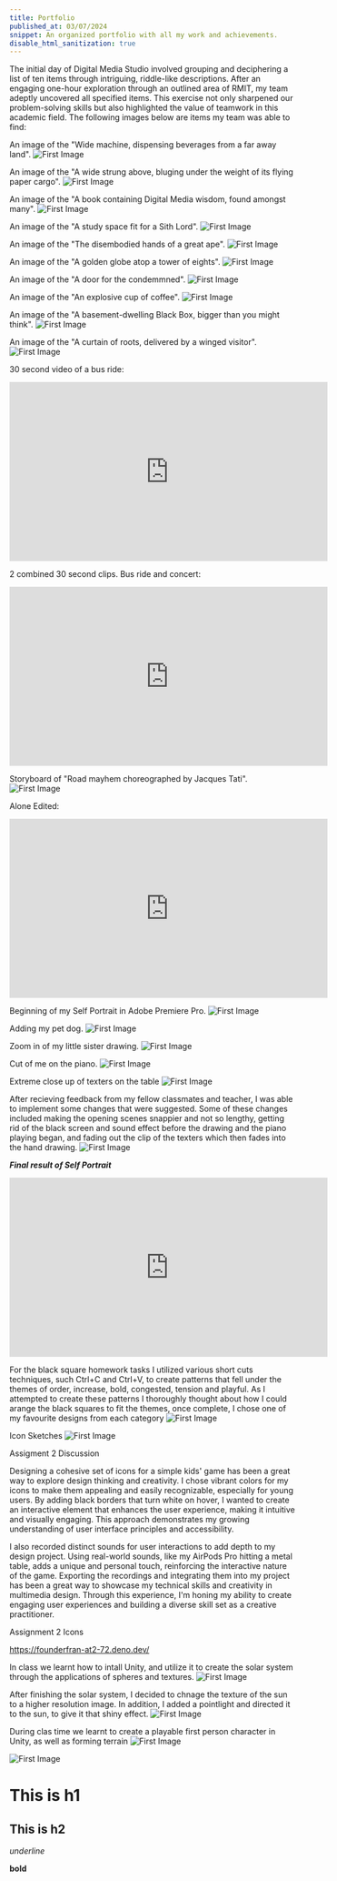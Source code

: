 ```yaml
---
title: Portfolio
published_at: 03/07/2024
snippet: An organized portfolio with all my work and achievements.
disable_html_sanitization: true
---
```


The initial day of Digital Media Studio involved grouping and deciphering a list of ten items through intriguing, riddle-like descriptions. After an engaging one-hour exploration through an outlined area of RMIT, my team adeptly uncovered all specified items. This exercise not only sharpened our problem-solving skills but also highlighted the value of teamwork in this academic field. The following images below are items my team was able to find:

An image of the "Wide machine, dispensing beverages from a far away land".
![First Image](/w01s1/IMG_7617.jpg)

An image of the "A wide strung above, bluging under the weight of its flying paper cargo".
![First Image](/w01s1/IMG_7620.jpg)

An image of the "A book containing Digital Media wisdom, found amongst many".
![First Image](/w01s1/IMG_7621.jpg)

An image of the "A study space fit for a Sith Lord".
![First Image](/w01s1/IMG_7622.jpg)

An image of the "The disembodied hands of a great ape".
![First Image](/w01s1/IMG_7623.jpg)

An image of the "A golden globe atop a tower of eights".
![First Image](/w01s1/IMG_7625.jpg)

An image of the "A door for the condemmned".
![First Image](/w01s1/IMG_7626.jpg)

An image of the "An explosive cup of coffee".
![First Image](/w01s1/IMG_7629.jpg)

An image of the "A basement-dwelling Black Box, bigger than you might think".
![First Image](/w01s1/IMG_7630.jpg)

An image of the "A curtain of roots, delivered by a winged visitor".
![First Image](/w01s1/IMG_7631.jpg)


30 second video of a bus ride:

<iframe width="560" height="315" src="https://www.youtube.com/embed/pUz-hvAZB6I?si=QYGmeSVkTc-K_UFd" title="YouTube video player" frameborder="0" allow="accelerometer; autoplay; clipboard-write; encrypted-media; gyroscope; picture-in-picture; web-share" allowfullscreen></iframe>

2 combined 30 second clips. Bus ride and concert:

<iframe width="560" height="315" src="https://www.youtube.com/embed/w47hzQTeD7c?si=_YbFxSWZRltGm5hb" title="YouTube video player" frameborder="0" allow="accelerometer; autoplay; clipboard-write; encrypted-media; gyroscope; picture-in-picture; web-share" allowfullscreen></iframe>

Storyboard of "Road mayhem choreographed by Jacques Tati".
![First Image](/w01s1/Storyboard_hommework.png)


Alone Edited:

<iframe width="560" height="315" src="https://www.youtube.com/embed/CZ69t6bN6uM?si=fUmqQFWfrlk4MJ7n" title="YouTube video player" frameborder="0" allow="accelerometer; autoplay; clipboard-write; encrypted-media; gyroscope; picture-in-picture; web-share" referrerpolicy="strict-origin-when-cross-origin" allowfullscreen></iframe>

Beginning of my Self Portrait in Adobe Premiere Pro.
![First Image](/w01s1/IMG_7632.png)

Adding my pet dog.
![First Image](/w01s1/IMG_7633.png)

Zoom in of my little sister drawing.
![First Image](/w01s1/IMG_7634.png)

Cut of me on the piano.
![First Image](/w01s1/IMG_7635.png)

Extreme close up of texters on the table
![First Image](/w01s1/IMG_7637.png)

After recieving feedback from my fellow classmates and teacher, I was able to implement some changes that were suggested. Some of these changes included making the opening scenes snappier and not so lengthy, getting rid of the black screen and sound effect before the drawing and the piano playing began, and fading out the clip of the texters which then fades into the hand drawing.
![First Image](/w01s1/IMG_7636.png)

***Final result of Self Portrait***

<iframe width="560" height="315" src="https://www.youtube.com/embed/1xTwai4zLvY?si=GnKSoXqdGb31dzd9" title="YouTube video player" frameborder="0" allow="accelerometer; autoplay; clipboard-write; encrypted-media; gyroscope; picture-in-picture; web-share" referrerpolicy="strict-origin-when-cross-origin" allowfullscreen></iframe>

For the black square homework tasks I utilized various short cuts techniques, such Ctrl+C and Ctrl+V, to create patterns that fell under the themes of order, increase, bold, congested, tension and playful. As I attempted to create these patterns I thoroughly thought about how I could arange the black squares to fit the themes, once complete, I chose one of my favourite designs from each category
![First Image](/w01s1/Untitled.png)

Icon Sketches
![First Image](/w01s1/icon_sketches.png)

Assigment 2 Discussion

Designing a cohesive set of icons for a simple kids' game has been a great way to explore design thinking and creativity. I chose vibrant colors for my icons to make them appealing and easily recognizable, especially for young users. By adding black borders that turn white on hover, I wanted to create an interactive element that enhances the user experience, making it intuitive and visually engaging. This approach demonstrates my growing understanding of user interface principles and accessibility.

I also recorded distinct sounds for user interactions to add depth to my design project. Using real-world sounds, like my AirPods Pro hitting a metal table, adds a unique and personal touch, reinforcing the interactive nature of the game. Exporting the recordings and integrating them into my project has been a great way to showcase my technical skills and creativity in multimedia design. Through this experience, I'm honing my ability to create engaging user experiences and building a diverse skill set as a creative practitioner.

Assignment 2 Icons

https://founderfran-at2-72.deno.dev/


In class we learnt how to intall Unity, and utilize it to create the solar system through the applications of spheres and textures.
![First Image](/w01s1/Sun1.png)

After finishing the solar system, I decided to chnage the texture of the sun to a higher resolution image. In addition, I added a pointlight and directed it to the sun, to give it that shiny effect.
![First Image](/w01s1/Sun2.png)


During clas time we learnt to create a playable first person character in Unity, as well as forming terrain
![First Image](/w01s1/Character.png)

![First Image](/w01s1/Terrain.png)



# This is h1

## This is h2

_underline_

**bold**
